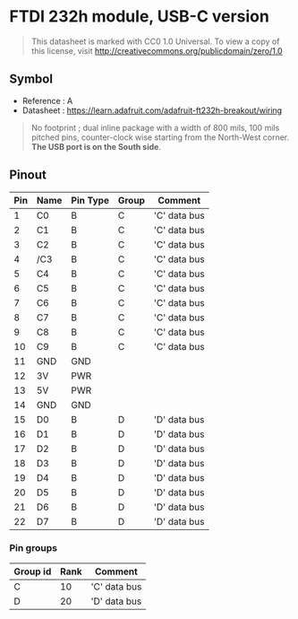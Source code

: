 # FTDI 232h module, USB-C version

> This datasheet is marked with CC0 1.0
> Universal. To view a copy of this license, visit
> http://creativecommons.org/publicdomain/zero/1.0

## Symbol

* Reference : A
* Datasheet : https://learn.adafruit.com/adafruit-ft232h-breakout/wiring 

> No footprint ; dual inline package with a width of 800 mils, 100 mils pitched pins, counter-clock wise starting from the North-West corner. **The USB port is on the South side**.

## Pinout

|Pin|Name|Pin Type|Group|Comment|
|---|---|---|---|---|
|1|C0|B|C|'C' data bus|
|2|C1|B|C|'C' data bus|
|3|C2|B|C|'C' data bus|
|4|/C3|B|C|'C' data bus|
|5|C4|B|C|'C' data bus|
|6|C5|B|C|'C' data bus|
|7|C6|B|C|'C' data bus|
|8|C7|B|C|'C' data bus|
|9|C8|B|C|'C' data bus|
|10|C9|B|C|'C' data bus|
|11|GND|GND|||
|12|3V|PWR|||
|13|5V|PWR|||
|14|GND|GND|||
|15|D0|B|D|'D' data bus|
|16|D1|B|D|'D' data bus|
|17|D2|B|D|'D' data bus|
|18|D3|B|D|'D' data bus|
|19|D4|B|D|'D' data bus|
|20|D5|B|D|'D' data bus|
|21|D6|B|D|'D' data bus|
|22|D7|B|D|'D' data bus|


### Pin groups

|Group id|Rank|Comment|
|---|---|---|
|C|10|'C' data bus|
|D|20|'D' data bus|
